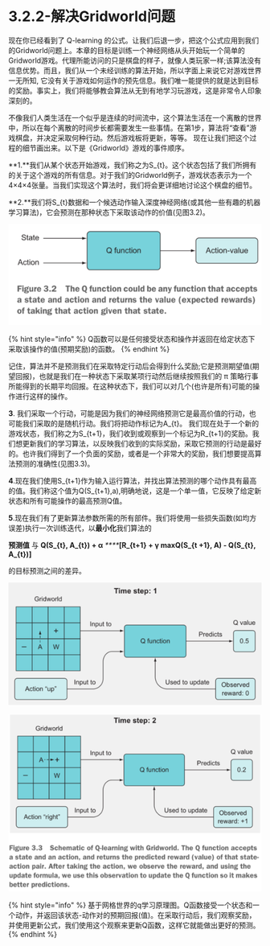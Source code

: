 # 3.2.2-解决Gridworld问题

现在你已经看到了 Q-learning 的公式。让我们后退一步，把这个公式应用到我们的Gridworld问题上。本章的目标是训练一个神经网络从头开始玩一个简单的Gridworld游戏。代理所能访问的只是棋盘的样子，就像人类玩家一样;该算法没有信息优势。而且，我们从一个未经训练的算法开始，所以字面上来说它对游戏世界一无所知, 它没有关于游戏如何运作的预先信息。我们唯一能提供的就是达到目标的奖励。事实上，我们将能够教会算法从无到有地学习玩游戏，这是非常令人印象深刻的。

不像我们人类生活在一个似乎是连续的时间流中，这个算法生活在一个离散的世界中，所以在每个离散的时间步长都需要发生一些事情。在第1步，算法将“查看”游戏棋盘，并决定采取何种行动。然后游戏板将更新，等等。 现在让我们把这个过程的细节画出来。以下是《Gridworld》游戏的事件顺序。

**1.**我们从某个状态开始游戏，我们称之为S\_{t}。这个状态包括了我们所拥有的关于这个游戏的所有信息。对于我们的Gridworld例子，游戏状态表示为一个4×4×4张量。当我们实现这个算法时，我们将会更详细地讨论这个棋盘的细节。

**2.**我们将S\_{t}数据和一个候选动作输入深度神经网络\(或其他一些有趣的机器学习算法\)，它会预测在那种状态下采取该动作的价值\(见图3.2\)。

![&#x56FE;3.2](../../.gitbook/assets/image%20%2874%29.png)

{% hint style="info" %}
Q函数可以是任何接受状态和操作并返回在给定状态下采取该操作的值\(预期奖励\)的函数。
{% endhint %}

记住，算法并不是预测我们在采取特定行动后会得到什么奖励;它是预测期望值\(期望回报\)，也就是我们在一种状态下采取某项行动然后继续按照我们的 π 策略行事所能得到的长期平均回报。在这种状态下，我们可以对几个\(也许是所有\)可能的操作进行这样的操作。  

**3**. 我们采取一个行动，可能是因为我们的神经网络预测它是最高价值的行动，也可能我们采取的是随机行动。我们将把动作标记为A\_{t}。 我们现在处于一个新的游戏状态，我们称之为S\_{t+1}，我们收到或观察到一个标记为R\_{t+1}的奖励。我们想更新我们的学习算法，以反映我们收到的实际奖励，采取它预测的行动是最好的。也许我们得到了一个负面的奖励，或者是一个非常大的奖励，我们想要提高算法预测的准确性\(见图3.3\)。

**4**.现在我们使用S\_{t+1}作为输入运行算法，并找出算法预测的哪个动作具有最高的值。我们称这个值为Q\(S\_{t+1},a\),明确地说，这是一个单一值，它反映了给定新状态和所有可能操作的最高预测Q值。

**5**.现在我们有了更新算法参数所需的所有部件。我们将使用一些损失函数\(如均方误差\)执行一次训练迭代，以**最小化**我们算法的

**预测值** 与 **Q\(S\_{t}, A\_{t}\) + α** _****_**\[R\_{t+1} + γ maxQ\(S\_{t +1}, A\) - Q\(S\_{t}, A\_{t}\)\]** 

的目标预测之间的差异。

![](../../.gitbook/assets/image%20%2883%29.png)

![&#x56FE;3.3](../../.gitbook/assets/image%20%2879%29.png)

{% hint style="info" %}
基于网格世界的q学习原理图。Q函数接受一个状态和一个动作，并返回该状态-动作对的预期回报\(值\)。在采取行动后，我们观察奖励，并使用更新公式，我们使用这个观察来更新Q函数，这样它就能做出更好的预测。
{% endhint %}
























